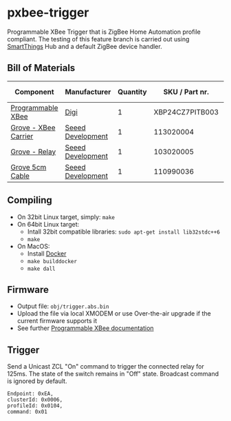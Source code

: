# pxbee-trigger

Programmable XBee Trigger that is ZigBee Home Automation profile compliant. The testing of this feature branch is carried out using [SmartThings](https://www.smartthings.com) Hub and a default ZigBee device handler.

## Bill of Materials

|  Component    | Manufacturer  | Quantity | SKU / Part nr. | Mandatory / Optional |
| ------------- | ------------- | -------- | -------------- | -------------------- |
| [Programmable XBee](https://www.digi.com/products/xbee-rf-solutions/rf-modules/xbee-zigbee#partnumbers) | [Digi](https://www.digi.com) | 1 | XBP24CZ7PITB003 | M |
| [Grove - XBee Carrier](https://www.seeedstudio.com/Grove-XBee-Carrier-p-905.html) | [Seeed Development](https://www.seeedstudio.com/) | 1 | 113020004 | O |
| [Grove - Relay](https://www.seeedstudio.com/Grove-Relay-p-769.html) | [Seeed Development](https://www.seeedstudio.com/) | 1 | 103020005 | O |
| [Grove 5cm Cable](https://www.seeedstudio.com/Grove-Universal-4-Pin-Buckled-5cm-Cable-(5-PCs-Pack)-p-925.html) | [Seeed Development](https://www.seeedstudio.com/) | 1 | 110990036 | O |

## Compiling

- On 32bit Linux target, simply: `make`
- On 64bit Linux target:
    - Intall 32bit compatible libraries: `sudo apt-get install lib32stdc++6`
    - `make`
- On MacOS:
    - Install [Docker](https://www.docker.com)
    - `make builddocker`
    - `make dall`

## Firmware

- Output file: `obj/trigger.abs.bin`
- Upload the file via local XMODEM or use Over-the-air upgrade if the current firmware supports it
- See further [Programmable XBee documentation](http://xbee-sdk-doc.readthedocs.io)

## Trigger

Send a Unicast ZCL "On" command to trigger the connected relay for 125ms. The state of the switch remains in "Off" state. Broadcast command is ignored by default.

```
Endpoint: 0xEA,
clusterId: 0x0006,
profileId: 0x0104,
command: 0x01
```
